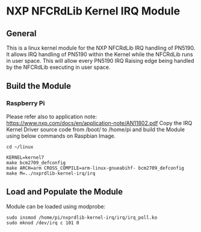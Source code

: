 # NXP NFCRdLib Kernel IRQ Module

## General
This is a linux kernel module for the NXP NFCRdLib IRQ handling of PN5190. 
It allows IRQ handling of PN5190 within the Kernel while the NFCRdLib runs in user space.
This will allow every PN5190 IRQ Raising edge being handled by the NFCRdLib executing in user space.

## Build the Module
### Raspberry Pi
Please refer also to application note: https://www.nxp.com/docs/en/application-note/AN11802.pdf
Copy the IRQ Kernel Driver source code from /boot/ to /home/pi and build the Module using below commands on Raspbian Image.
```
cd ~/linux

KERNEL=kernel7
make bcm2709_defconfig
make ARCH=arm CROSS_COMPILE=arm-linux-gnueabihf- bcm2709_defconfig
make M=../nxprdlib-kernel-irq/irq
```

## Load and Populate the Module
Module can be loaded using modprobe:
```
sudo insmod /home/pi/nxprdlib-kernel-irq/irq/irq_poll.ko
sudo mknod /dev/irq c 101 0
```
